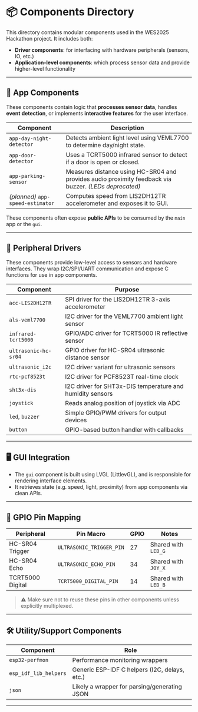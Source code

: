 # 📦 Components Directory

This directory contains modular components used in the WES2025 Hackathon project. It includes both:

- **Driver components**: for interfacing with hardware peripherals (sensors, IO, etc.)
- **Application-level components**: which process sensor data and provide higher-level functionality

---

## 🧩 App Components

These components contain logic that **processes sensor data**, handles **event detection**, or implements **interactive features** for the user interface.

| Component                         | Description                                                                                           |
| --------------------------------- | ----------------------------------------------------------------------------------------------------- |
| `app-day-night-detector`          | Detects ambient light level using VEML7700 to determine day/night state.                              |
| `app-door-detector`               | Uses a TCRT5000 infrared sensor to detect if a door is open or closed.                                |
| `app-parking-sensor`              | Measures distance using HC-SR04 and provides audio proximity feedback via buzzer. _(LEDs deprecated)_ |
| _(planned)_ `app-speed-estimator` | Computes speed from LIS2DH12TR accelerometer and exposes it to GUI.                                   |

These components often expose **public APIs** to be consumed by the `main` app or the `gui`.

---

## 🔌 Peripheral Drivers

These components provide low-level access to sensors and hardware interfaces. They wrap I2C/SPI/UART communication and expose C functions for use in app components.

| Component            | Purpose                                                   |
| -------------------- | --------------------------------------------------------- |
| `acc-LIS2DH12TR`     | SPI driver for the LIS2DH12TR 3-axis accelerometer        |
| `als-veml7700`       | I2C driver for the VEML7700 ambient light sensor          |
| `infrared-tcrt5000`  | GPIO/ADC driver for TCRT5000 IR reflective sensor         |
| `ultrasonic-hc-sr04` | GPIO driver for HC-SR04 ultrasonic distance sensor        |
| `ultrasonic_i2c`     | I2C driver variant for ultrasonic sensors                 |
| `rtc-pcf8523t`       | I2C driver for PCF8523T real-time clock                   |
| `sht3x-dis`          | I2C driver for SHT3x-DIS temperature and humidity sensors |
| `joystick`           | Reads analog position of joystick via ADC                 |
| `led`, `buzzer`      | Simple GPIO/PWM drivers for output devices                |
| `button`             | GPIO-based button handler with callbacks                  |

---

## 🖥 GUI Integration

- The `gui` component is built using LVGL (LittlevGL), and is responsible for rendering interface elements.
- It retrieves state (e.g. speed, light, proximity) from app components via clean APIs.

---

## 📌 GPIO Pin Mapping

| Peripheral       | Pin Macro                | GPIO | Notes               |
| ---------------- | ------------------------ | ---- | ------------------- |
| HC-SR04 Trigger  | `ULTRASONIC_TRIGGER_PIN` | 27   | Shared with `LED_G` |
| HC-SR04 Echo     | `ULTRASONIC_ECHO_PIN`    | 34   | Shared with `JOY_X` |
| TCRT5000 Digital | `TCRT5000_DIGITAL_PIN`   | 14   | Shared with `LED_B` |

> ⚠️ Make sure not to reuse these pins in other components unless explicitly multiplexed.

---

## 🛠 Utility/Support Components

| Component             | Role                                          |
| --------------------- | --------------------------------------------- |
| `esp32-perfmon`       | Performance monitoring wrappers               |
| `esp_idf_lib_helpers` | Generic ESP-IDF C helpers (I2C, delays, etc.) |
| `json`                | Likely a wrapper for parsing/generating JSON  |

---

